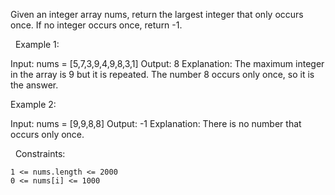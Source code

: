 Given an integer array nums, return the largest integer that only occurs once. If no integer occurs once, return -1.

 
Example 1:

Input: nums = [5,7,3,9,4,9,8,3,1]
Output: 8
Explanation: The maximum integer in the array is 9 but it is repeated. The number 8 occurs only once, so it is the answer.

Example 2:

Input: nums = [9,9,8,8]
Output: -1
Explanation: There is no number that occurs only once.


 
Constraints:


	1 <= nums.length <= 2000
	0 <= nums[i] <= 1000

